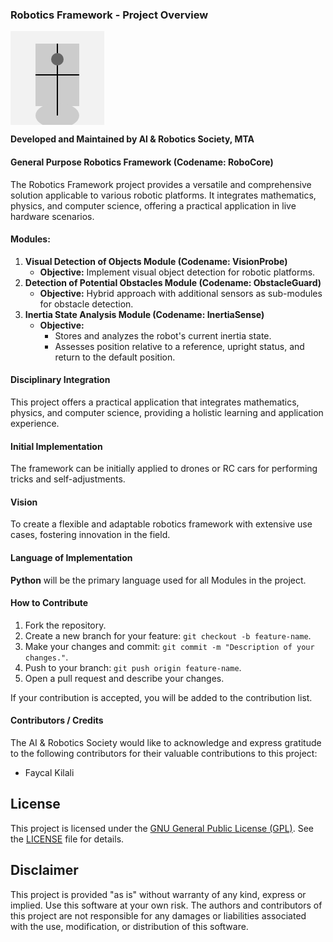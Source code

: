 ### Robotics Framework - Project Overview

<svg width="150" height="150" xmlns="http://www.w3.org/2000/svg">
  <!-- Placeholder for a robot icon -->
  <rect width="150" height="150" fill="#f2f2f2" />
  <rect x="40" y="20" width="70" height="100" fill="#cccccc" />
  <ellipse cx="75" cy="135" rx="35" ry="20" fill="#cccccc" />
  <line x1="75" y1="20" x2="75" y2="135" stroke="#000000" stroke-width="2" />
  <line x1="40" y1="70" x2="110" y2="70" stroke="#000000" stroke-width="2" />
  <circle cx="75" cy="45" r="10" fill="#666666" />
</svg>

**Developed and Maintained by AI & Robotics Society, MTA**
#### General Purpose Robotics Framework (Codename: RoboCore)

The Robotics Framework project provides a versatile and comprehensive solution applicable to various robotic platforms. It integrates mathematics, physics, and computer science, offering a practical application in live hardware scenarios.

#### Modules:

1. **Visual Detection of Objects Module (Codename: VisionProbe)**
    - **Objective:** Implement visual object detection for robotic platforms.
2. **Detection of Potential Obstacles Module (Codename: ObstacleGuard)**
    - **Objective:** Hybrid approach with additional sensors as sub-modules for obstacle detection.
3. **Inertia State Analysis Module (Codename: InertiaSense)**
    - **Objective:**
        - Stores and analyzes the robot's current inertia state.
        - Assesses position relative to a reference, upright status, and return to the default position.

#### Disciplinary Integration
This project offers a practical application that integrates mathematics, physics, and computer science, providing a holistic learning and application experience.

#### Initial Implementation
The framework can be initially applied to drones or RC cars for performing tricks and self-adjustments.
#### Vision
To create a flexible and adaptable robotics framework with extensive use cases, fostering innovation in the field.

#### Language of Implementation
**Python** will be the primary language used for all Modules in the project.
#### How to Contribute
1. Fork the repository.
2. Create a new branch for your feature: `git checkout -b feature-name`.
3. Make your changes and commit: `git commit -m "Description of your changes."`.
4. Push to your branch: `git push origin feature-name`.
5. Open a pull request and describe your changes.

If your contribution is accepted, you will be added to the contribution list.
#### **Contributors / Credits**

The AI & Robotics Society would like to acknowledge and express gratitude to the following contributors for their valuable contributions to this project:

- Faycal Kilali

## License
This project is licensed under the [GNU General Public License (GPL)](https://github.com/faycalki/robotics-framework/blob/main/LICENSE). See the [LICENSE](https://github.com/faycalki/robotics-framework/blob/main/LICENSE) file for details.

## [](https://github.com/faycalki/robotics-framework#disclaimer)Disclaimer
This project is provided "as is" without warranty of any kind, express or implied. Use this software at your own risk. The authors and contributors of this project are not responsible for any damages or liabilities associated with the use, modification, or distribution of this software.